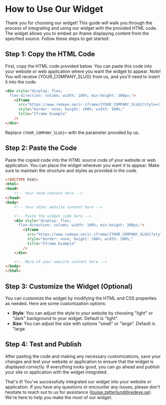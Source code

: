 
# How to Use Our Widget

Thank you for choosing our widget! This guide will walk you through the process of integrating and using our widget with the provided HTML code. The widget allows you to embed an iframe displaying content from the specified source. Follow these steps to get started:

## Step 1: Copy the HTML Code

First, copy the HTML code provided below. You can paste this code into your website or web application where you want the widget to appear. Note! You will receive {YOUR_COMPANY_SLUG} from us, and you'll need to insert it into the code.

```html
<div style="display: flex;
  flex-direction: column; width: 100%; min-height: 300px;">
    <iframe
      src="https://www.redeye.se/ir-iframe/{YOUR_COMPANY_SLUG}?style=light&size=large"
      style="border: none; height: 100%; width: 100%;"
      title="Iframe Example"
    />
</div>
```
Replace `{YOUR_COMPANY_SLUG}>` with the parameter provided by us.

## Step 2: Paste the Code

Paste the copied code into the HTML source code of your website or web application. You can place the widget wherever you want it to appear. Make sure to maintain the structure and styles as provided in the code.

```html
<!DOCTYPE html>
<html>
<head>
    <!-- Your head content here -->
</head>
<body>
    <!-- Your other website content here -->

    <!-- Paste the widget code here -->
    <div style="display: flex;
      flex-direction: column; width: 100%; min-height: 300px;">
        <iframe
          src="https://www.redeye.se/ir-iframe/{YOUR_COMPANY_SLUG}?style=light&size=large"
          style="border: none; height: 100%; width: 100%;"
          title="Iframe Example"
        />
    </div>

    <!-- More of your website content here -->
</body>
</html>
```

## Step 3: Customize the Widget (Optional)

You can customize the widget by modifying the HTML and CSS properties as needed. Here are some customization options:

- **Style**: You can adjust the style to your website by choosing "light" or "dark" background to your widget. Default is "light".
- **Size**: You can adjust the size with options "small" or "large". Default is "large.

## Step 4: Test and Publish

After pasting the code and making any necessary customizations, save your changes and test your website or application to ensure that the widget is displayed correctly. If everything looks good, you can go ahead and publish your site or application with the widget integrated.

That's it! You've successfully integrated our widget into your website or application. If you have any questions or encounter any issues, please don't hesitate to reach out to us for assistance ([louise.zetterlund@redeye.se](mailto:louise.zetterlund@redeye.se)). We're here to help you make the most of our widget.
